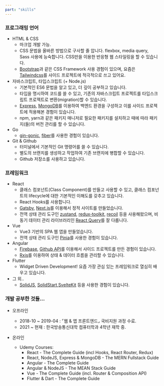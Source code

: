 ```yaml
---
part: "skills"
---
```


### 프로그래밍 언어

- HTML & CSS
  - 마크업 개발 가능.
  - CSS 문법을 올바른 방법으로 구사할 줄 압니다. flexbox, media query, Sass 사용에 능숙합니다. CSS만을 이용한 반응형 웹 스타일링을 할 수 있습니다.
  - [Bootstrap](https://getbootstrap.com/)과 같은 CSS Framework 사용 경험이 있으며, 요즘은 [Tailwindcss](https://tailwindcss.com/)를
    사이드 프로젝트에 적극적으로 쓰고 있어요.
- 자바스크립트, 타입스크립트 (+ Node.js)
  - 기본적인 ES6 문법을 알고 있고, 더 깊이 공부하고 있습니다.
  - 타입을 명시하여 코드를 쓸 수 있고, 기존의 자바스크립트 프로젝트를 타입스크립트 프로젝트로 변환(migration)할 수 있습니다.
  - [Express](https://expressjs.com/ko/), [MongoDB](https://www.mongodb.com/ko-kr)를 이용하여 백엔드 환경을 구성하고 이를 사이드 프로젝트에
    적용해본 경험이 있습니다.
  - npm, yarn과 같은 패키지 매니저로 필요한 패키지를 설치하고 때에 따라 패키지(들)의 버전 관리를 할 수 있습니다.
- Go
  - [gin-gonic](https://gin-gonic.com/), [fiber](https://gofiber.io/)를 사용한 경험이 있습니다.
- Git & Github
  - 터미널에서 기본적인 Git 명령어를 쓸 수 있습니다.
  - 별도의 브랜치를 생성하고 작업하여 기존 브랜치에 병합할 수 있습니다.
  - Github 저장소를 사용하고 있습니다.

### 프레임워크

- React
  - 클래스 컴포넌트(Class Component)를 만들고 사용할 수 있고, 클래스 컴포넌트의 lifecycle에 대한 기본적인 이해도를 갖추고 있습니다.
  - React Hooks를 사용합니다.
  - [Gatsby](https://www.gatsbyjs.com/), [Next.js](https://nextjs.org/)를 이용해서 정적 사이트를 만들었습니다.
  - 전역 상태 관리 도구인 [zustand](https://github.com/pmndrs/zustand), [redux-toolkit](https://redux-toolkit.js.org/), [recoil](https://recoiljs.org/ko/) 등을 사용해왔으며, 비동기 데이터 관리
    라이브러리인 [React Query](https://react-query-v3.tanstack.com/)를 잘 다룹니다.
- Vue
  - Vue3 기반의 SPA 웹 앱을 만들었습니다.
  - 전역 상태 관리 도구인 [Pinia](https://pinia.vuejs.org/)를 사용한 경험이 있습니다.
- Angular
  - [Firebase](https://firebase.google.com/?hl=ko), [Github API](https://docs.github.com/en/rest)를 이용해서 사이드 프로젝트를 만든
    경험이 있습니다.
  - [Rxjs](https://rxjs.dev/)를 이용하여 상태 & 데이터 흐름을 관리할 수 있습니다.
- Flutter
  - Widget Driven Development! 요즘 가장 관심 있는 프레임워크로 열심히 배우고 있습니다.
- 그 외..
  - [SolidJS](https://www.solidjs.com/), [SolidStart](https://start.solidjs.com/getting-started/what-is-solidstart),[SvelteKit](https://kit.svelte.dev/) 등을 사용한 경험이 있습니다.

### 개발 공부한 것들...

- 오프라인

  - 2018-10 ~ 2019-04 : ⌜웹 & 앱 프론트엔드⌟ 국비지원 과정 수료.
  - 2021 ~ 현재 : 한국방송통신대학 컴퓨터학과 4학년 재학 중.

- 온라인
  - Udemy Courses:
    - React - The Complete Guide (incl Hooks, React Router, Redux)
    - React, NodeJS, Express & MongoDB - The MERN Fullstack Guide
    - Angular - The Complete Guide
    - Angular & NodeJS - The MEAN Stack Guide
    - Vue - The Complete Guide (incl. Router & Composition API)
    - Flutter & Dart - The Complete Guide
